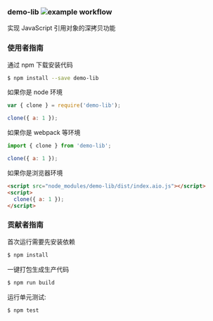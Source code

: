 ### demo-lib ![example workflow](https://github.com/daolanfler/demo-lib/actions/workflows/ci.yml/badge.svg)

实现 JavaScript 引用对象的深拷贝功能

### 使用者指南

通过 npm 下载安装代码

```bash
$ npm install --save demo-lib
```

如果你是 node 环境

```js
var { clone } = require('demo-lib');

clone({ a: 1 });
```

如果你是 webpack 等环境

```js
import { clone } from 'demo-lib';

clone({ a: 1 });
```

如果你是浏览器环境

```html
<script src="node_modules/demo-lib/dist/index.aio.js"></script>
<script>
  clone({ a: 1 });
</script>
```

### 贡献者指南

首次运行需要先安装依赖

```bash
$ npm install
```

一键打包生成生产代码

```bash
$ npm run build
```

运行单元测试:

```bash
$ npm test
```
